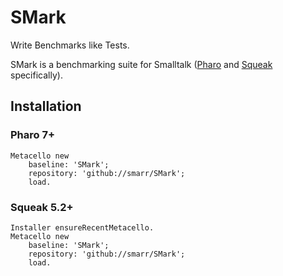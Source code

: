 # SMark
Write Benchmarks like Tests.

SMark is a benchmarking suite for Smalltalk ([Pharo](https://pharo.org) and [Squeak](https://squeak.org) specifically).

## Installation
### Pharo 7+
```smalltalk
Metacello new
    baseline: 'SMark';
    repository: 'github://smarr/SMark';
    load.
```
### Squeak 5.2+
```smalltalk
Installer ensureRecentMetacello.
Metacello new
    baseline: 'SMark';
    repository: 'github://smarr/SMark';
    load.
```

